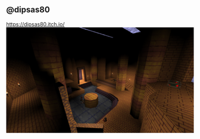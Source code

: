 ## @dipsas80
https://dipsas80.itch.io/
![Quake map based on CS2 Anubis made in Trenchbroom](https://github.com/dipsas80/dipsas80/blob/main/quakemap.png)
